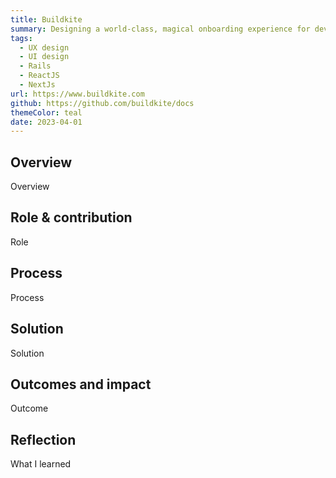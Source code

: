 ```yaml
---
title: Buildkite
summary: Designing a world-class, magical onboarding experience for developers
tags:
  - UX design
  - UI design
  - Rails
  - ReactJS
  - NextJs
url: https://www.buildkite.com
github: https://github.com/buildkite/docs
themeColor: teal
date: 2023-04-01
---
```


## Overview

Overview

## Role & contribution

Role

## Process

Process

## Solution

Solution

## Outcomes and impact

Outcome

## Reflection

What I learned
